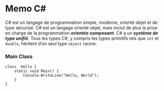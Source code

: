 # Memo C#

C# est un langage de programmation simple, moderne, orienté objet et de type sécurisé. C# est un langage orienté objet, mais inclut de plus la prise en charge de la programmation **_orientée composant_**.
C# a un  **_système de type unifié_**.  Tous les types C#, y compris les types primitifs tels que  `int`  et  `double`, héritent d’un seul type  `object`  racine.

### Main Class

    class  Hello { 
	    static void Main() { 
		    Console.WriteLine("Hello, World"); 
		}
	}


<!--stackedit_data:
eyJoaXN0b3J5IjpbNjE1MDQ1MjMwLDEwMTEwNDUwOTddfQ==
-->